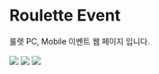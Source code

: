 # Roulette Event
룰렛 PC, Mobile 이벤트 웹 페이지 입니다.</br></br>
<img src="https://img.shields.io/badge/HTML5-e34f26?style=flat&logo=html5&logoColor=fff"/>
<img src="https://img.shields.io/badge/CSS3-green?style=flat&logo=css3&logoColor=fff"/>
<img src="https://img.shields.io/badge/jQuery-0769AD?style=flat&logo=jquery&logoColor=fff"/>

